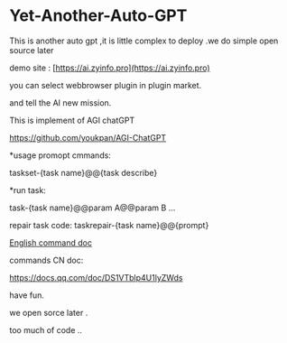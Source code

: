 # Yet-Another-Auto-GPT
This is another auto gpt ,it is little complex to deploy .we do simple open source later

demo site :
[https://ai.zyinfo.pro](https://ai.zyinfo.pro)


you can select webbrowser plugin in plugin market.

and tell the AI new mission.


This is implement of AGI chatGPT

https://github.com/youkpan/AGI-ChatGPT


*usage promopt cmmands:

taskset-{task name}@@{task describe}


*run task:

task-{task name}@@param A@@param B ...

repair task code:
taskrepair-{task name}@@{prompt}


[English command doc](https://docs.qq.com/doc/p/190a424fc89ace11c54543af8e127a241fe10c5d?u=403451cede784d1c82e357a25f1f8e28)


commands CN doc:

https://docs.qq.com/doc/DS1VTblp4U1lyZWds

have fun.

we open sorce later .

too much of code ..

